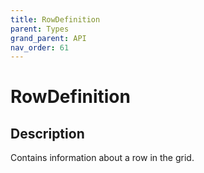 ```yaml
---
title: RowDefinition
parent: Types
grand_parent: API
nav_order: 61
---
```


# RowDefinition

## Description

Contains information about a row in the grid.
